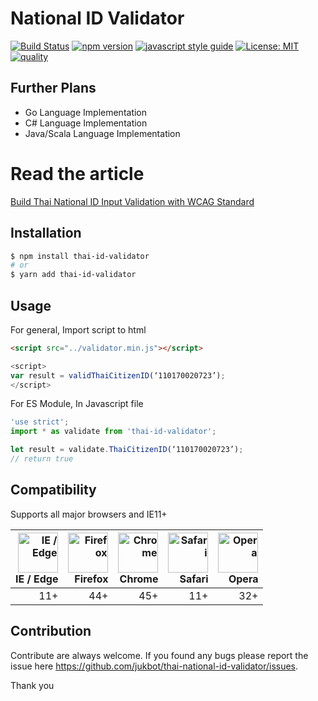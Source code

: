 # National ID Validator

[![Build Status](https://travis-ci.org/uNmAnNeR/imaskjs.svg?branch=master)](https://travis-ci.org/uNmAnNeR/imaskjs)
[![npm version](https://badge.fury.io/js/thai-id-validator.svg)](https://www.npmjs.com/package/thai-id-validator)
[![javascript style guide](https://img.shields.io/badge/code_style-standard-brightgreen.svg)](https://standardjs.com)
[![License: MIT](https://img.shields.io/badge/License-Apache2.0-blue.svg)](https://opensource.org/licenses/Apache-2.0)
[![quality](https://npm.packagequality.com/shield/promptpay-qr.svg)]()

## Further Plans
* Go Language Implementation
* C# Language Implementation
* Java/Scala Language Implementation


# Read the article
[Build Thai National ID Input Validation with WCAG Standard](https://medium.com/@juk/%E0%B8%A5%E0%B8%AD%E0%B8%87%E0%B8%AA%E0%B8%A3%E0%B9%89%E0%B8%B2%E0%B8%87%E0%B8%9F%E0%B8%AD%E0%B8%A3%E0%B9%8C%E0%B8%A1%E0%B8%95%E0%B8%A3%E0%B8%A7%E0%B8%88%E0%B8%AA%E0%B8%AD%E0%B8%9A%E0%B9%80%E0%B8%A5%E0%B8%82%E0%B8%9A%E0%B8%B1%E0%B8%95%E0%B8%A3-%E0%B8%9B%E0%B8%8A%E0%B8%8A-%E0%B8%9E%E0%B8%A3%E0%B9%89%E0%B8%AD%E0%B8%A1%E0%B8%A1%E0%B8%B2%E0%B8%95%E0%B8%A3%E0%B8%90%E0%B8%B2%E0%B8%99-wcag-13b2c8c9d015)


## Installation

```bash
$ npm install thai-id-validator
# or
$ yarn add thai-id-validator
```

## Usage

For general, Import script to html

```html
<script src="../validator.min.js"></script>
```

```javascript
<script>
var result = validThaiCitizenID(‘110170020723’);
</script>
```


For ES Module, In Javascript file

```javascript
'use strict';
import * as validate from 'thai-id-validator';

let result = validate.ThaiCitizenID(‘110170020723’);
// return true 
```

## Compatibility

Supports all major browsers and IE11+ 

| [<img src="https://cdn.rawgit.com/alrra/browser-logos/f50d4cc8/src/edge/edge.png" alt="IE / Edge" width="64px" height="64px" />](http://caniuse.com/#feat=fetch)</br>IE / Edge | [<img src="https://cdn.rawgit.com/alrra/browser-logos/f50d4cc8/src/firefox/firefox.png" alt="Firefox" width="64px" height="64px" />](http://caniuse.com/#feat=fetch)</br>Firefox | [<img src="https://cdn.rawgit.com/alrra/browser-logos/f50d4cc8/src/chrome/chrome.png" alt="Chrome" width="64px" height="64px" />](http://caniuse.com/#feat=fetch)</br>Chrome | [<img src="https://cdn.rawgit.com/alrra/browser-logos/f50d4cc8/src/safari/safari.png" alt="Safari" width="64px" height="64px" />](http://caniuse.com/#feat=fetch)</br>Safari | [<img src="https://cdn.rawgit.com/alrra/browser-logos/f50d4cc8/src/opera/opera.png" alt="Opera" width="64px" height="64px" />](http://caniuse.com/#feat=fetch)</br>Opera | 
| ---------: | ---------: | ---------: | ---------: | ---------:
| 11+ | 44+ | 45+ | 11+ | 32+


## Contribution

Contribute are always welcome. If you found any bugs please report the issue here https://github.com/jukbot/thai-national-id-validator/issues.

Thank you 
